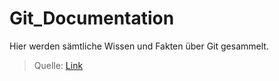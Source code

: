 # Git_Documentation

Hier werden sämtliche Wissen und Fakten über Git gesammelt.

> Quelle: [Link](https://kinsta.com/de/wissensdatenbank/was-ist-github/)
